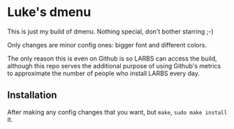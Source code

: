 # Luke's dmenu

This is just my build of dmenu. Nothing special, don't bother starring ;-)

Only changes are minor config ones: bigger font and different colors.

The only reason this is even on Github is so LARBS can access the build, although this repo serves the additional purpose of using Github's metrics to approximate the number of people who install LARBS every day.

## Installation

After making any config changes that you want, but `make`, `sudo make install` it.
